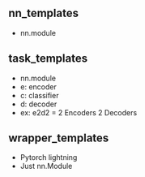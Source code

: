 ## nn_templates
- nn.module


## task_templates
- nn.module
- e: encoder
- c: classifier
- d: decoder
- ex: e2d2 = 2 Encoders 2 Decoders


## wrapper_templates
- Pytorch lightning
- Just nn.Module
